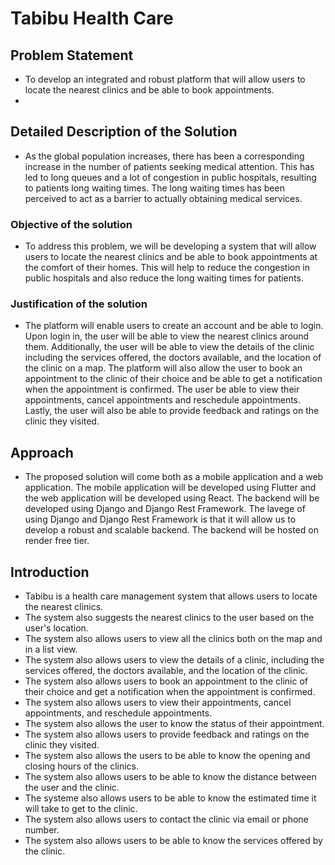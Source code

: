 # Tabibu Health Care

## Problem Statement

- To develop an integrated and robust platform that will allow users to locate the nearest clinics and be able to book appointments.
-

## Detailed Description of the Solution

- As the global population increases, there has been a corresponding increase in the number of patients seeking medical attention. This has led to long queues and a lot of congestion in public hospitals, resulting to patients long waiting times. The long waiting times has been perceived to act as a barrier to actually obtaining medical services.

### Objective of the solution

- To address this problem, we will be developing a system that will allow users to locate the nearest clinics and be able to book appointments at the comfort of their homes. This will help to reduce the congestion in public hospitals and also reduce the long waiting times for patients.

### Justification of the solution

- The platform will enable users to create an account and be able to login. Upon login in, the user will be able to view the nearest clinics around them. Additionally, the user will be able to view the details of the clinic including the services offered, the doctors available, and the location of the clinic on a map. The platform will also allow the user to book an appointment to the clinic of their choice and be able to get a notification when the appointment is confirmed. The user be able to view their appointments, cancel appointments and reschedule appointments. Lastly, the user will also be able to provide feedback and ratings on the clinic they visited.

## Approach

- The proposed solution will come both as a mobile application and a web application. The mobile application will be developed using Flutter and the web application will be developed using React. The backend will be developed using Django and Django Rest Framework. The lavege of using Django and Django Rest Framework is that it will allow us to develop a robust and scalable backend. The backend will be hosted on render free tier.

## Introduction

- Tabibu is a health care management system that allows users to locate the nearest clinics.
- The system also suggests the nearest clinics to the user based on the user's location.
- The system also allows users to view all the clinics both on the map and in a list view.
- The system also allows users to view the details of a clinic, including the services offered, the doctors available, and the location of the clinic.
- The system also allows users to book an appointment to the clinic of their choice and get a notification when the appointment is confirmed.
- The system also allows users to view their appointments, cancel appointments, and reschedule appointments.
- The system also allows the user to know the status of their appointment.
- The system also allows users to provide feedback and ratings on the clinic they visited.
- The system also allows the users to be able to know the opening and closing hours of the clinics.
- The system also allows users to be able to know the distance between the user and the clinic.
- The systeme also allows users to be able to know the estimated time it will take to get to the clinic.
- The system also allows users to contact the clinic via email or phone number.
- The system also allows users to be able to know the services offered by the clinic.
